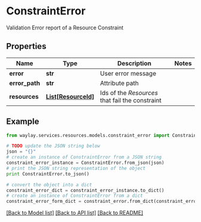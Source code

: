 # ConstraintError

Validation Error report of a Resource Constraint

## Properties

Name | Type | Description | Notes
------------ | ------------- | ------------- | -------------
**error** | **str** | User error message | 
**error_path** | **str** | Attribute path | 
**resources** | [**List[ResourceId]**](ResourceId.md) | Ids of the _Resources_ that fail the constraint | 

## Example

```python
from waylay.services.resources.models.constraint_error import ConstraintError

# TODO update the JSON string below
json = "{}"
# create an instance of ConstraintError from a JSON string
constraint_error_instance = ConstraintError.from_json(json)
# print the JSON string representation of the object
print ConstraintError.to_json()

# convert the object into a dict
constraint_error_dict = constraint_error_instance.to_dict()
# create an instance of ConstraintError from a dict
constraint_error_form_dict = constraint_error.from_dict(constraint_error_dict)
```
[[Back to Model list]](../README.md#documentation-for-models) [[Back to API list]](../README.md#documentation-for-api-endpoints) [[Back to README]](../README.md)


